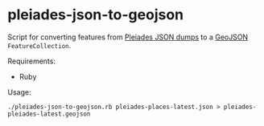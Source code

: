 # pleiades-json-to-geojson

Script for converting features from [Pleiades JSON dumps](http://pleiades.stoa.org/downloads) to a [GeoJSON](http://geojson.org/) `FeatureCollection`.

Requirements:

 * Ruby

Usage:

    ./pleiades-json-to-geojson.rb pleiades-places-latest.json > pleiades-pleiades-latest.geojson
